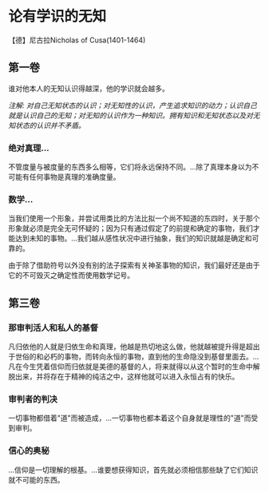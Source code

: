 # 论有学识的无知

【德】尼古拉Nicholas of Cusa(1401-1464)

## 第一卷

谁对他本人的无知认识得越深，他的学识就会越多。



*注解: 对自己无知状态的认识；对无知性的认识，产生追求知识的动力；认识自己就是认识自己的无知；对无知的认识作为一种知识。拥有知识和无知状态以及对无知状态的认识并不矛盾。*

### 绝对真理...

不管度量与被度量的东西多么相等，它们将永远保持不同。...除了真理本身以为不可能有任何事物是真理的准确度量。

### 数学...

当我们使用一个形象，并尝试用类比的方法比拟一个尚不知道的东四时，关于那个形象就必须是完全无可怀疑的；因为只有通过假定了的前提和确定的事物，我们才能达到未知的事物。…我们越从感性状况中进行抽象，我们的知识就越是确定和可靠的。

由于除了借助符号以外没有别的法子探索有关神圣事物的知识，我们最好还是由于它的不可毁灭之确定性而使用数学记号。



## 第三卷

### 那审判活人和私人的基督

凡归依他的人就是归依生命和真理，他越是热切地这么做，他就越被提升得是超出于世俗的和必朽的事物，而转向永恒的事物，直到他的生命隐没到基督里面去。…凡在今生凭着信仰而归依就是美德的基督的人，将来就得以从这个暂时的生命中解脱出来，并将存在于精神的纯洁之中，这样他就可以进入永恒占有的快乐。

### 审判者的判决

一切事物都借着"道"而被造成，…一切事物也都本着这个自身就是理性的"道"而受到审判。



### 信心的奥秘

...信仰是一切理解的根基。...谁要想获得知识，首先就必须相信那些缺了它们知识就不可能的东西。